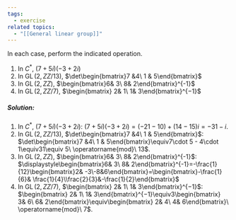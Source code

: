 ```yaml
---
tags:
  - exercise
related topics:
  - "[[General linear group]]"
---
```

In each case, perform the indicated operation.
1. In $C^*$, $(7 + 5i)(−3 + 2i)$
2. In $\operatorname{GL}(2,  ZZ/13)$, $\det\begin{bmatrix}7 &4\ 1 & 5\end{bmatrix}$
3. In $\operatorname{GL}(2,  ZZ)$, $\begin{bmatrix}6& 3\ 8& 2\end{bmatrix}^{-1}$
4. In $\operatorname{GL}(2,  ZZ/7)$, $\begin{bmatrix} 2& 1\ 1& 3\end{bmatrix}^{−1}$
##### Solution:
1. In $C^*$, $(7 + 5i)(−3 + 2i)$:
	$(7 + 5i)(−3 + 2i)=(-21-10)+(14-15)i=-31-i$.
2. In $\operatorname{GL}(2,  ZZ/13)$, $\det\begin{bmatrix}7 &4\ 1 & 5\end{bmatrix}$:
	$\det\begin{bmatrix}7 &4\ 1 & 5\end{bmatrix}\equiv7\cdot 5 - 4\cdot 1\equiv31\equiv 5\ \operatorname{mod}\ 13$.
3. In $\operatorname{GL}(2,  ZZ)$, $\begin{bmatrix}6& 3\ 8& 2\end{bmatrix}^{-1}$:
	$\displaystyle\begin{bmatrix}6& 3\ 8& 2\end{bmatrix}^{-1}=-\frac{1}{12}\begin{bmatrix}2& -3\-8&6\end{bmatrix}=\begin{bmatrix}-\frac{1}{6}& \frac{1}{4}\\frac{2}{3}&-\frac{1}{2}\end{bmatrix}$ 
4. In $\operatorname{GL}(2,  ZZ/7)$, $\begin{bmatrix} 2& 1\ 1& 3\end{bmatrix}^{−1}$:
	$\begin{bmatrix} 2& 1\ 1& 3\end{bmatrix}^{−1}\equiv3\begin{bmatrix} 3& 6\ 6& 2\end{bmatrix}\equiv\begin{bmatrix} 2& 4\ 4& 6\end{bmatrix}\ \operatorname{mod}\ 7$.
